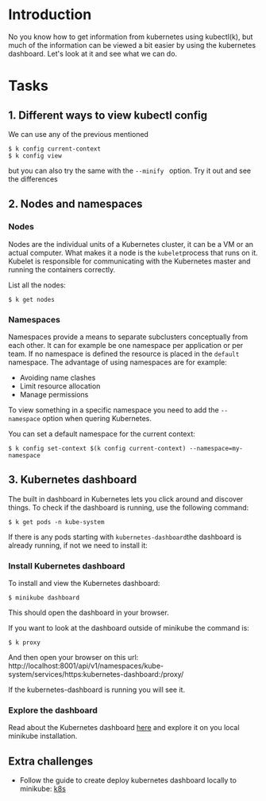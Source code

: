 # Introduction

No you know how to get information from kubernetes using kubectl(k), but much of the information can be viewed a bit easier by using the kubernetes dashboard. Let's look at it and see what we can do.

# Tasks

## 1. Different ways to view kubectl config
We can use any of the previous mentioned
```
$ k config current-context
$ k config view
```
but you can also try the same with the `--minify ` option. Try it out and see the differences


## 2. Nodes and namespaces

### Nodes
Nodes are the individual units of a Kubernetes cluster, it can be a VM or an actual computer. What makes it a node is the `kubelet`process that runs on it. 
Kubelet is responsible for communicating with the Kubernetes master and running the containers correctly. 

List all the nodes:
```
$ k get nodes
```

### Namespaces
Namespaces provide a means to separate subclusters conceptually from each other. It can for example be one namespace per application or per team. If no namespace is defined the resource is placed in the `default` namespace. 
The advantage of using namespaces are for example:
- Avoiding name clashes
- Limit resource allocation
- Manage permissions

To view something in a specific namespace you need to add the `--namespace` option when quering Kubernetes. 

You can set a default namespace for the current context:
```
$ k config set-context $(k config current-context) --namespace=my-namespace
```

## 3. Kubernetes dashboard
The built in dashboard in Kubernetes lets you click around and discover things. 
To check if the dashboard is running, use the following command:
```
$ k get pods -n kube-system
```
If there is any pods starting with `kubernetes-dashboard`the dashboard is already running, if not we need to install it:
### Install Kubernetes dashboard
To install and view the Kubernetes dashboard:
```
$ minikube dashboard
```
This should open the dashboard in your browser. 

If you want to look at the dashboard outside of minikube the command is:
```
$ k proxy
```
And then open your browser on this url:
http://localhost:8001/api/v1/namespaces/kube-system/services/https:kubernetes-dashboard:/proxy/

If the kubernetes-dashboard is running you will see it.

### Explore the dashboard

Read about the Kubernetes dashboard [here](https://kubernetes.io/docs/tasks/access-application-cluster/web-ui-dashboard/) and explore it on you local minikube installation.


## Extra challenges

- Follow the guide to create deploy kubernetes dashboard locally to minikube: [k8s](https://kubernetes.io/docs/tasks/access-application-cluster/web-ui-dashboard/)

